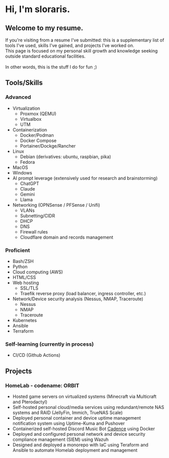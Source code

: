 # Hi, I'm sloraris.
## Welcome to my resume.
If you're visiting from a resume I've submitted: this is a supplementary list of tools I've used, skills I've gained, and projects I've worked on.\
This page is focused on my personal skill growth and knowledge seeking outside standard educational facilities.\
\
In other words, this is the stuff I do for fun ;)

## Tools/Skills
### Advanced
- Virtualization
  - Proxmox (QEMU)
  - Virtualbox
  - UTM
- Containerization
  - Docker/Podman
  - Docker Compose
  - Portainer/Dockge/Rancher
- Linux
  - Debian (derivatives: ubuntu, raspbian, pika)
  - Fedora
- MacOS
- Windows
- AI prompt leverage (extensively used for research and brainstorming)
  - ChatGPT
  - Claude
  - Gemini
  - Llama
- Networking (OPNSense / PFSense / Unifi)
  - VLANs
  - Subnetting/CIDR
  - DHCP
  - DNS
  - Firewall rules
  - Cloudflare domain and records management

### Proficient
- Bash/ZSH
- Python
- Cloud computing (AWS)
- HTML/CSS
- Web hosting
  - SSL/TLS
  - Traefik reverse proxy (load balancer, ingress controller, etc.)
- Network/Device security analysis (Nessus, NMAP, Traceroute)
  - Nessus
  - NMAP
  - Traceroute
- Kubernetes
- Ansible
- Terraform

### Self-learning (currently in process)
- CI/CD (Github Actions)

## Projects
### HomeLab - codename: ORBIT
- Hosted game servers on virtualized systems (Minecraft via Multicraft and Pterodactyl)
- Self-hosted personal cloud/media services using redundant/remote NAS systems and RAID (JellyFin, Immich, TrueNAS Scale)
- Deployed personal container and device uptime management notification system using Uptime-Kuma and Pushover
- Containerized self-hosted Discord Music Bot [Cadence](https://github.com/mariusbegby/cadence-discord-bot) using Docker
- Deployed and configured personal network and device security compliance management (SIEM) using Wazuh
- Designed and deployed a monorepo with IaC using Teraform and Ansible to automate Homelab deployment and management
